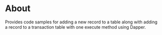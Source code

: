 ﻿# About

Provides code samples for adding a new record to a table along with adding a record to a transaction table with one execute method using Dapper.
